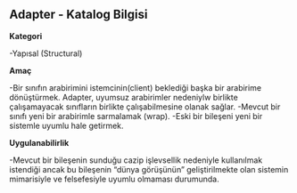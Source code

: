 
Adapter - Katalog Bilgisi
----
**Kategori**

-Yapısal (Structural)

**Amaç**

-Bir sınıfın arabirimini istemcinin(client) beklediği başka bir arabirime dönüştürmek. Adapter, uyumsuz arabirimler nedeniylw birlikte çalışamayacak sınıfların birlikte çalışabilmesine olanak sağlar.
-Mevcut bir sınıfı yeni bir arabirimle sarmalamak (wrap).
-Eski bir bileşeni yeni bir sistemle uyumlu hale getirmek.

**Uygulanabilirlik**

-Mevcut bir bileşenin sunduğu cazip işlevsellik nedeniyle kullanılmak istendiği ancak bu bileşenin “dünya görüşünün” geliştirilmekte olan sistemin mimarisiyle ve felsefesiyle uyumlu olmaması durumunda.

